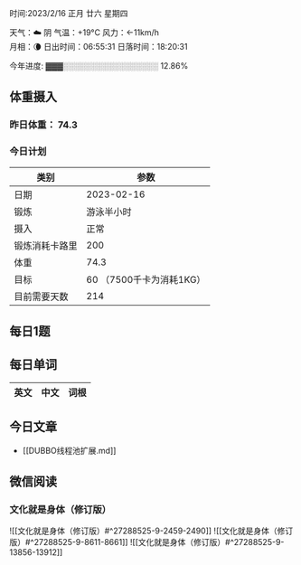 

时间:2023/2/16 正月 廿六 星期四

天气：☁️   阴 气温：+19°C 风力：←11km/h  
月相：🌘 日出时间：06:55:31 日落时间：18:20:31

今年进度: ▓▓▓░░░░░░░░░░░░░░░░░ 12.86%

## 体重摄入

### 昨日体重： 74.3
### 今日计划
| 类别           | 参数                    |
| -------------- | ----------------------- |
| 日期           | 2023-02-16               |
| 锻炼           |     游泳半小时          |
| 摄入           | 正常 |
| 锻炼消耗卡路里 | 200 |
| 体重           |  74.3                      |
| 目标           | 60      （7500千卡为消耗1KG）                |
| 目前需要天数               | 214                          |

## 每日1题


## 每日单词

| 英文       | 中文       |词根|
| ---------- | ---------- | ---|


## 今日文章

- [[DUBBO线程池扩展.md]]


## 微信阅读

<!-- start of weread -->

### 文化就是身体（修订版）
![[文化就是身体（修订版）#^27288525-9-2459-2490]]
![[文化就是身体（修订版）#^27288525-9-8611-8661]]
![[文化就是身体（修订版）#^27288525-9-13856-13912]]

<!-- end of weread -->
